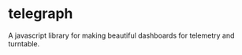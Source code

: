 telegraph
=========

A javascript library for making beautiful dashboards for telemetry and turntable.
